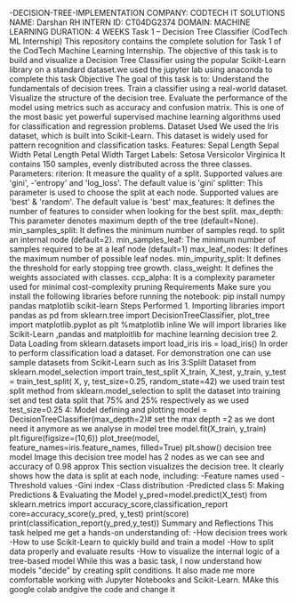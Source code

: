 -DECISION-TREE-IMPLEMENTATION COMPANY: CODTECH IT SOLUTIONS  NAME: Darshan RH  INTERN ID: CT04DG2374  DOMAIN: MACHINE LEARNING  DURATION: 4 WEEKS  Task 1 – Decision Tree Classifier (CodTech ML Internship) This repository contains the complete solution for Task 1 of the CodTech Machine Learning Internship. The objective of this task is to build and visualize a Decision Tree Classifier using the popular Scikit-Learn library on a standard dataset.we used the jupyter lab using anaconda to complete this task  Objective The goal of this task is to:  Understand the fundamentals of decision trees. Train a classifier using a real-world dataset. Visualize the structure of the decision tree. Evaluate the performance of the model using metrics such as accuracy and confusion matrix. This is one of the most basic yet powerful supervised machine learning algorithms used for classification and regression problems.  Dataset Used We used the Iris dataset, which is built into Scikit-Learn. This dataset is widely used for pattern recognition and classification tasks.  Features: Sepal Length Sepal Width Petal Length Petal Width Target Labels: Setosa Versicolor Virginica It contains 150 samples, evenly distributed across the three classes.  Parameters: riterion: It measure the quality of a split. Supported values are 'gini', -'entropy' and 'log_loss'. The default value is 'gini'  splitter: This parameter is used to choose the split at each node. Supported values are 'best' & 'random'. The default value is 'best'  max_features: It defines the number of features to consider when looking for the best split.  max_depth: This parameter denotes maximum depth of the tree (default=None).  min_samples_split: It defines the minimum number of samples reqd. to split an internal node (default=2).  min_samples_leaf: The minimum number of samples required to be at a leaf node (default=1)  max_leaf_nodes: It defines the maximum number of possible leaf nodes.  min_impurity_split: It defines the threshold for early stopping tree growth.  class_weight: It defines the weights associated with classes.  ccp_alpha: It is a complexity parameter used for minimal cost-complexity pruning  Requirements Make sure you install the following libraries before running the notebook:  pip install numpy pandas matplotlib scikit-learn Steps Performed 1. Importing libraries import pandas as pd   from sklearn.tree import DecisionTreeClassifier, plot_tree import matplotlib.pyplot as plt %matplotlib inline We will import libraries like Scikit-Learn ,pandas and matploitlib for machine learning decision tree  2. Data Loading from sklearn.datasets import load_iris iris = load_iris() In order to perform classification load a dataset. For demonstration one can use sample datasets from Scikit-Learn such as Iris  3:Splilt Dataset from sklearn.model_selection import train_test_split X_train, X_test, y_train, y_test = train_test_split(     X, y, test_size=0.25, random_state=42) we used train test split method from sklearn.model_selection to split the dataset into training set and test data split that 75% and 25% respectively as we used test_size=0.25  4: Model defining and plotting model = DecisionTreeClassifier(max_depth=2)# set the max depth =2 as we dont need it anymore as we analyse in model tree model.fit(X_train, y_train) plt.figure(figsize=(10,6)) plot_tree(model, feature_names=iris.feature_names, filled=True) plt.show() decision tree model Image this decision tree model has 2 nodes as we can see and accuracy of 0.98 approx  This section visualizes the decision tree. It clearly shows how the data is split at each node, including:  -Feature names used  -Threshold values  -Gini index  -Class distribution  -Predicted class  5: Making Predictions & Evaluating the Model y_pred=model.predict(X_test) from sklearn.metrics import accuracy_score,classification_report core=accuracy_score(y_pred, y_test) print(score) print(classification_report(y_pred,y_test)) Summary and Reflections This task helped me get a hands-on understanding of: -How decision trees work  -How to use Scikit-Learn to quickly build and train a model  -How to split data properly and evaluate results  -How to visualize the internal logic of a tree-based model  While this was a basic task, I now understand how models "decide" by creating split conditions. It also made me more comfortable working with Jupyter Notebooks and Scikit-Learn. MAke this  google colab andgive the code and change it


